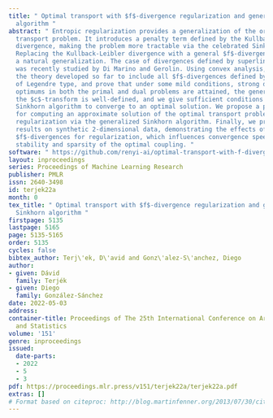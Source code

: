 ```yaml
---
title: " Optimal transport with $f$-divergence regularization and generalized Sinkhorn
  algorithm "
abstract: " Entropic regularization provides a generalization of the original optimal
  transport problem. It introduces a penalty term defined by the Kullback-Leibler
  divergence, making the problem more tractable via the celebrated Sinkhorn algorithm.
  Replacing the Kullback-Leibler divergence with a general $f$-divergence leads to
  a natural generalization. The case of divergences defined by superlinear functions
  was recently studied by Di Marino and Gerolin. Using convex analysis, we extend
  the theory developed so far to include all $f$-divergences defined by functions
  of Legendre type, and prove that under some mild conditions, strong duality holds,
  optimums in both the primal and dual problems are attained, the generalization of
  the $c$-transform is well-defined, and we give sufficient conditions for the generalized
  Sinkhorn algorithm to converge to an optimal solution. We propose a practical algorithm
  for computing an approximate solution of the optimal transport problem with $f$-divergence
  regularization via the generalized Sinkhorn algorithm. Finally, we present experimental
  results on synthetic 2-dimensional data, demonstrating the effects of using different
  $f$-divergences for regularization, which influences convergence speed, numerical
  stability and sparsity of the optimal coupling. "
software: " https://github.com/renyi-ai/optimal-transport-with-f-divergence-regularization-and-generalized-sinkhorn-algorithm "
layout: inproceedings
series: Proceedings of Machine Learning Research
publisher: PMLR
issn: 2640-3498
id: terjek22a
month: 0
tex_title: " Optimal transport with $f$-divergence regularization and generalized
  Sinkhorn algorithm "
firstpage: 5135
lastpage: 5165
page: 5135-5165
order: 5135
cycles: false
bibtex_author: Terj\'ek, D\'avid and Gonz\'alez-S\'anchez, Diego
author:
- given: Dávid
  family: Terjék
- given: Diego
  family: González-Sánchez
date: 2022-05-03
address:
container-title: Proceedings of The 25th International Conference on Artificial Intelligence
  and Statistics
volume: '151'
genre: inproceedings
issued:
  date-parts:
  - 2022
  - 5
  - 3
pdf: https://proceedings.mlr.press/v151/terjek22a/terjek22a.pdf
extras: []
# Format based on citeproc: http://blog.martinfenner.org/2013/07/30/citeproc-yaml-for-bibliographies/
---
```

